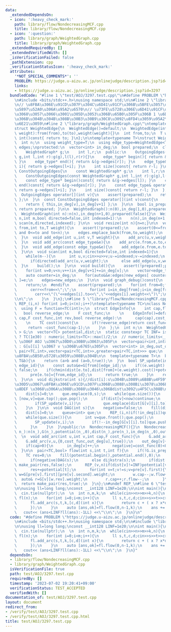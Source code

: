 ```yaml
---
data:
  _extendedDependsOn:
  - icon: ':heavy_check_mark:'
    path: library/flow/NondecreasingMCF.cpp
    title: library/flow/NondecreasingMCF.cpp
  - icon: ':question:'
    path: library/graph/WeightedGraph.cpp
    title: library/graph/WeightedGraph.cpp
  _extendedRequiredBy: []
  _extendedVerifiedWith: []
  _isVerificationFailed: false
  _pathExtension: cpp
  _verificationStatusIcon: ':heavy_check_mark:'
  attributes:
    '*NOT_SPECIAL_COMMENTS*': ''
    PROBLEM: https://judge.u-aizu.ac.jp/onlinejudge/description.jsp?id=3297
    links:
    - https://judge.u-aizu.ac.jp/onlinejudge/description.jsp?id=3297
  bundledCode: "#line 1 \"test/AOJ/3297.test.cpp\"\n#define PROBLEM \"https://judge.u-aizu.ac.jp/onlinejudge/description.jsp?id=3297\"\
    \n#include <bits/stdc++.h>\nusing namespace std;\n\n#line 2 \"library/flow/NondecreasingMCF.cpp\"\
    \n// \u8FBA\u306E\u91CD\u307F\u304C\u6D41\u91CF\u306B\u5BFE\u3057\u3066\u5358\u8ABF\
    \u5897\u52A0\u306A\u95A2\u6570\n// \u73FE\u5728\u306E\u6D41\u91CF\u3092\u5F15\u6570\
    \u3068\u3057\u3066\u3001\u305D\u3053\u306B\u65B0\u305F\u306B 1 \u6D41\u3059\u6642\
    \u306B\u304B\u304B\u308B\u30B3\u30B9\u30C8\u3092\u8FD4\u3059\u95A2\u6570\u3092\
    \u6E21\u3059\n#line 2 \"library/graph/WeightedGraph.cpp\"\ntemplate<typename T>\n\
    struct WeightedEdge{\n  WeightedEdge()=default;\n  WeightedEdge(int from,int to,T\
    \ weight):from(from),to(to),weight(weight){}\n  int from,to;\n  T weight;\n  operator\
    \ int()const{ return to; }\n};\n\ntemplate<typename T>\nstruct WeightedGraph{\n\
    \  int n;\n  using weight_type=T;\n  using edge_type=WeightedEdge<T>;\n  vector<edge_type>\
    \ edges;\nprotected:\n  vector<int> in_deg;\n  bool prepared;\n  class OutgoingEdges{\n\
    \    WeightedGraph* g;\n    int l,r;\n  public:\n    OutgoingEdges(WeightedGraph*\
    \ g,int l,int r):g(g),l(l),r(r){}\n    edge_type* begin(){ return &(g->edges[l]);\
    \ }\n    edge_type* end(){ return &(g->edges[r]); }\n    edge_type& operator[](int\
    \ i){ return g->edges[l+i]; }\n    int size()const{ return r-l; }\n  };\n  class\
    \ ConstOutgoingEdges{\n    const WeightedGraph* g;\n    int l,r;\n  public:\n\
    \    ConstOutgoingEdges(const WeightedGraph* g,int l,int r):g(g),l(l),r(r){}\n\
    \    const edge_type* begin()const{ return &(g->edges[l]); }\n    const edge_type*\
    \ end()const{ return &(g->edges[r]); }\n    const edge_type& operator[](int i)const{\
    \ return g->edges[l+i]; }\n    int size()const{ return r-l; }\n  };\npublic:\n\
    \  OutgoingEdges operator[](int v){\n    assert(prepared);\n    return { this,in_deg[v],in_deg[v+1]\
    \ };\n  }\n  const ConstOutgoingEdges operator[](int v)const{\n    assert(prepared);\n\
    \    return { this,in_deg[v],in_deg[v+1] };\n  }\n\n  bool is_prepared()const{\
    \ return prepared; }\n\n  WeightedGraph():n(0),in_deg(1,0),prepared(false){}\n\
    \  WeightedGraph(int n):n(n),in_deg(n+1,0),prepared(false){}\n  WeightedGraph(int\
    \ n,int m,bool directed=false,int indexed=1):\n    n(n),in_deg(n+1,0),prepared(false){\
    \ scan(m,directed,indexed); }\n\n  void resize(int n){n=n;}\n\n  void add_arc(int\
    \ from,int to,T weight){\n    assert(!prepared);\n    assert(0<=from and from<n\
    \ and 0<=to and to<n);\n    edges.emplace_back(from,to,weight);\n    in_deg[from+1]++;\n\
    \  }\n  void add_edge(int u,int v,T weight){\n    add_arc(u,v,weight);\n    add_arc(v,u,weight);\n\
    \  }\n  void add_arc(const edge_type&e){\n    add_arc(e.from,e.to,e.weight);\n\
    \  }\n  void add_edge(const edge_type&e){\n    add_edge(e.from,e.to,e.weight);\n\
    \  }\n\n  void scan(int m,bool directed=false,int indexed=1){\n    edges.reserve(directed?m:2*m);\n\
    \    while(m--){\n      int u,v;cin>>u>>v;u-=indexed;v-=indexed;\n      T weight;cin>>weight;\n\
    \      if(directed)add_arc(u,v,weight);\n      else add_edge(u,v,weight);\n  \
    \  }\n    build();\n  }\n\n  void build(){\n    assert(!prepared);prepared=true;\n\
    \    for(int v=0;v<n;v++)in_deg[v+1]+=in_deg[v];\n    vector<edge_type> new_edges(in_deg.back());\n\
    \    auto counter=in_deg;\n    for(auto&&e:edges)new_edges[ counter[e.from]++\
    \ ]=e;\n    edges=new_edges;\n  }\n\n  void graph_debug()const{\n  #ifndef __DEBUG\n\
    \    return;\n  #endif\n    assert(prepared);\n    for(int from=0;from<n;from++){\n\
    \      cerr<<from<<\";\";\n      for(int i=in_deg[from];i<in_deg[from+1];i++)\n\
    \        cerr<<\"(\"<<edges[i].to<<\",\"<<edges[i].weight<<\")\";\n      cerr<<\"\
    \\n\";\n    }\n  }\n};\n#line 5 \"library/flow/NondecreasingMCF.cpp\"\n#define\
    \ REP_(i,n) for(int i=0;i<(n);i++)\ntemplate<typename TC>\nclass NondecreasingMCF{\n\
    \  using F = function<TC(int)>;\n  struct EdgeInfo{\n    int cap,flow,rev;\n \
    \   bool reverse_edge;\n    F cost_func;\n    \n    EdgeInfo()=default;\n    EdgeInfo(int\
    \ cap,F cost_func,int rev,bool reverse_edge):\n      cap(cap),cost_func(cost_func),rev(rev),reverse_edge(reverse_edge),flow(0){}\n\
    \    \n    TC cost()const{\n      if(!reverse_edge)return cost_func(flow);\n \
    \     return -cost_func(cap-1);\n    }\n  };\n  int n;\n  WeightedGraph< EdgeInfo\
    \ > G;\n  vector<TC> potential,dist;\n  static constexpr TC INF= is_same_v<TC,__int128>\
    \ ? TC(1e30) : numeric_limits<TC>::max()/2;\n  // numeric_limits<__int128 >::max()\
    \ \u306F AOJ \u3067\u30D0\u30B0\u3063\u305F\n  vector<pair<int,int>> pre; // pre[v]=[u,i]\
    \ : G[u][i] \u3067 v \u306B\u6765\u305F\n  vector<int> in_deg,out_deg;\n  priority_queue<\
    \ pair<TC,int>,vector<pair<TC,int>>,greater<pair<TC,int>>> que;\n  bool negative=false;//\u8CA0\
    \u8FBA\u5B58\u5728\u3059\u308B\u304B\n\n  template<typename T>\n  bool chmin(T&a,const\
    \ T&b){\n    return (a>b and (a=b,true));\n  }\n  bool SP_update(int from,int\
    \ edge_id){\n    const auto&e=G[from][edge_id];\n    if((e.weight).cap==0)return\
    \ false;\n    if(chmin(dist[e.to],dist[from]+(e.weight).cost()+potential[from]-potential[e.to])){\n\
    \      pre[e.to]={from,edge_id};\n      return true;\n    }\n    return false;\n\
    \  }\n\n  void dijkstra(int s){//dist[i]:s\u304B\u3089\u6B8B\u4F59\u30B0\u30E9\
    \u30D5\u3067\u8FBA\u306E\u91CD\u307F\u306B\u3088\u308Bi\u3078\u306E\u6700\u77ED\
    \u8DEF \u3068\u306A\u308B\u3088\u3046\u306Bdist\u3092\u4F5C\u308B\n    fill(dist.begin(),dist.end(),INF);\n\
    \    dist[s]=0;\n    que.emplace(0,s);\n    while(que.size()){\n      const auto\
    \ [now,v]=que.top();que.pop();\n      if(dist[v]<now)continue;\n      REP_(i,G[v].size())\n\
    \        if(SP_update(v,i))\n          que.emplace(dist[G[v][i].to],G[v][i].to);\n\
    \    }\n  }\n\n  void DAG(int s){\n    negative=false;\n    fill(dist.begin(),dist.end(),INF);\n\
    \    dist[s]=0;\n    queue<int> que;\n    REP_(i,n)if(!in_deg[i])que.push(i);\n\
    \    while(que.size()){\n      int v=que.front();que.pop();\n      REP_(i,G[v].size()){\n\
    \        SP_update(v,i);\n        if(!--in_deg[G[v][i].to])que.push(G[v][i].to);\n\
    \      }\n    }\n  }\npublic:\n  NondecreasingMCF(){}\n  NondecreasingMCF(int\
    \ n_):n(n_),G(n_),potential(n_,0),dist(n_),pre(n_),in_deg(n_,0),out_deg(n_,0),negative(false){}\n\
    \  \n  void add_arc(int u,int v,int cap,F cost_func){\n    G.add_arc(u,v,{cap,cost_func,out_deg[v],false});\n\
    \    G.add_arc(v,u,{0,cost_func,out_deg[u],true});\n    out_deg[v]++;out_deg[u]++;\n\
    \    if(cap>0){\n      in_deg[v]++;\n      negative|=cost_func(0)<0;\n    }\n\
    \  }\n\n  pair<TC,bool> flow(int s,int t,int f){\n    if(!G.is_prepared())G.build();\n\
    \    TC res=0;\n    fill(potential.begin(),potential.end(),0);\n    for(int i=0;i<f;i++){\n\
    \      if(negative)DAG(s);\n      else dijkstra(s);\n      if(dist[t]==INF)return\
    \ make_pair(res,false);\n      REP_(v,n)if(dist[v]!=INF)potential[v]+=dist[v];\n\
    \      res+=potential[t];\n      for(int v=t;v!=s;v=pre[v].first){\n        auto&\
    \ w=G[pre[v].first][pre[v].second].weight;\n        w.cap--;w.flow++;\n      \
    \  auto& r=G[v][w.rev].weight;\n        r.cap++;r.flow--;\n      }\n    }\n  \
    \  return make_pair(res,true);\n  }\n};\n#undef REP_\n#line 6 \"test/AOJ/3297.test.cpp\"\
    \n\nusing ll=long long;\nconst __int128 LINF=1e20;\n\nint main(){\n  ios::sync_with_stdio(false);\n\
    \  cin.tie(nullptr);\n  \n  int n,m,k;\n  while(cin>>n>>m>>k,n){\n    NondecreasingMCF<__int128>\
    \ fl(n);\n    for(int i=0;i<m;i++){\n      ll s,t,c,d;cin>>s>>t>>c>>d;s--;t--;\n\
    \      fl.add_arc(s,t,k,[c,d](int x){\n        return c + ( x ? x*d : -LINF );\n\
    \      });\n    }\n    auto [ans,ok]=fl.flow(0,n-1,k);\n    ans += LINF*m;\n \
    \   cout<< (ans<LINF?ll(ans):-1LL) <<\"\\n\";\n  }\n}\n"
  code: "#define PROBLEM \"https://judge.u-aizu.ac.jp/onlinejudge/description.jsp?id=3297\"\
    \n#include <bits/stdc++.h>\nusing namespace std;\n\n#include \"library/flow/NondecreasingMCF.cpp\"\
    \n\nusing ll=long long;\nconst __int128 LINF=1e20;\n\nint main(){\n  ios::sync_with_stdio(false);\n\
    \  cin.tie(nullptr);\n  \n  int n,m,k;\n  while(cin>>n>>m>>k,n){\n    NondecreasingMCF<__int128>\
    \ fl(n);\n    for(int i=0;i<m;i++){\n      ll s,t,c,d;cin>>s>>t>>c>>d;s--;t--;\n\
    \      fl.add_arc(s,t,k,[c,d](int x){\n        return c + ( x ? x*d : -LINF );\n\
    \      });\n    }\n    auto [ans,ok]=fl.flow(0,n-1,k);\n    ans += LINF*m;\n \
    \   cout<< (ans<LINF?ll(ans):-1LL) <<\"\\n\";\n  }\n}"
  dependsOn:
  - library/flow/NondecreasingMCF.cpp
  - library/graph/WeightedGraph.cpp
  isVerificationFile: true
  path: test/AOJ/3297.test.cpp
  requiredBy: []
  timestamp: '2023-07-02 19:20:41+09:00'
  verificationStatus: TEST_ACCEPTED
  verifiedWith: []
documentation_of: test/AOJ/3297.test.cpp
layout: document
redirect_from:
- /verify/test/AOJ/3297.test.cpp
- /verify/test/AOJ/3297.test.cpp.html
title: test/AOJ/3297.test.cpp
---
```

